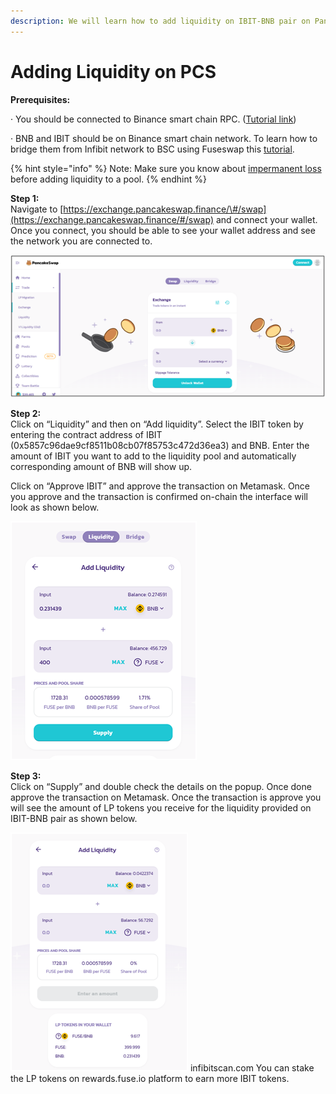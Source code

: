 ```yaml
---
description: We will learn how to add liquidity on IBIT-BNB pair on Pancakeswap.
---
```


# Adding Liquidity on PCS

**Prerequisites:**

·        You should be connected to Binance smart chain RPC. \([Tutorial link](https://academy.binance.com/en/articles/connecting-metamask-to-binance-smart-chain)\)

·        BNB and IBIT should be on Binance smart chain network. To learn how to bridge them from Infibit network to BSC using Fuseswap this [tutorial](https://docs.infibitscan.com/the-infibit-chain/token-bridges/transfer-infibit-using-bridge-on-infibitswap).

{% hint style="info" %}
Note: Make sure you know about [impermanent loss](https://academy.binance.com/en/articles/impermanent-loss-explained) before adding liquidity to a pool.
{% endhint %}

**Step 1:**  
Navigate to [https://exchange.pancakeswap.finance/\#/swap](https://exchange.pancakeswap.finance/#/swap) and connect your wallet. Once you connect, you should be able to see your wallet address and see the network you are connected to.

![](../.gitbook/assets/image%20%2810%29.png)


  
**Step 2:**  
Click on “Liquidity” and then on “Add liquidity”. Select the IBIT token by entering the contract address of IBIT \(0x5857c96dae9cf8511b08cb07f85753c472d36ea3\) and BNB. Enter the amount of IBIT you want to add to the liquidity pool and automatically corresponding amount of BNB will show up.  
  
 Click on “Approve IBIT” and approve the transaction on Metamask. Once you approve and the transaction is confirmed on-chain the interface will look as shown below.

![](../.gitbook/assets/image%20%289%29.png)

**Step 3:**  
Click on “Supply” and double check the details on the popup. Once done approve the transaction on Metamask. Once the transaction is approve you will see the amount of LP tokens you receive for the liquidity provided on IBIT-BNB pair as shown below.

![](../.gitbook/assets/image%20%2811%29.png)
infibitscan.com
You can stake the LP tokens on rewards.fuse.io platform to earn more IBIT tokens.

